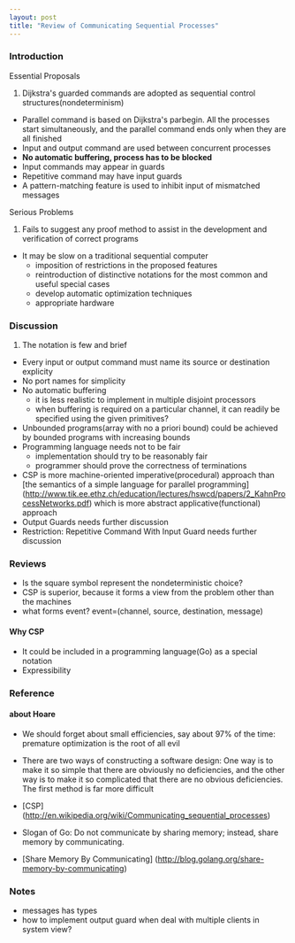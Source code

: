 ```yaml
---
layout: post
title: "Review of Communicating Sequential Processes"
---
```

### Introduction
Essential Proposals

1. Dijkstra's guarded commands are adopted as sequential control structures(nondeterminism)
- Parallel command is based on Dijkstra's parbegin. All the processes start simultaneously, and the parallel command ends only when they are all finished
- Input and output command are used between concurrent processes
- **No automatic buffering, process has to be blocked**
- Input commands may appear in guards
- Repetitive command may have input guards
- A pattern-matching feature is used to inhibit input of mismatched messages

Serious Problems

1. Fails to suggest any proof method to assist in the development and verification of correct programs
- It may be slow on a traditional sequential computer
    * imposition of restrictions in the proposed features
    * reintroduction of distinctive notations for the most common and useful special cases
    * develop automatic optimization techniques
    * appropriate hardware

### Discussion
1. The notation is few and brief
- Every input or output command must name its source or destination explicity
- No port names for simplicity
- No automatic buffering
    * it is less realistic to implement in multiple disjoint processors
    * when buffering is required on a particular channel, it can readily be specified using the given primitives?
- Unbounded programs(array with no a priori bound) could be achieved by bounded programs with increasing bounds
- Programming language needs not to be fair
    * implementation should try to be reasonably fair
    * programmer should prove the correctness of terminations
- CSP is more machine-oriented imperative(procedural) approach than [the semantics of a simple language for parallel programming] (http://www.tik.ee.ethz.ch/education/lectures/hswcd/papers/2_KahnProcessNetworks.pdf) which is more abstract applicative(functional) approach
- Output Guards needs further discussion
- Restriction: Repetitive Command With Input Guard needs further discussion

### Reviews
* Is the square symbol represent the nondeterministic choice?
* CSP is superior, because it forms a view from the problem other than the machines
* what forms event? event=(channel, source, destination, message)
#### Why CSP
* It could be included in a programming language(Go) as a special notation
* Expressibility

### Reference
#### about Hoare
* We should forget about small efficiencies, say about 97% of the time: premature optimization is the root of all evil
* There are two ways of constructing a software design: One way is to make it so simple that there are obviously no deficiencies, and the other way is to make it so complicated that there are no obvious deficiencies. The first method is far more difficult

* [CSP] (http://en.wikipedia.org/wiki/Communicating_sequential_processes)
* Slogan of Go: Do not communicate by sharing memory; instead, share memory by communicating.
* [Share Memory By Communicating] (http://blog.golang.org/share-memory-by-communicating)

### Notes
* messages has types
* how to implement output guard when deal with multiple clients in system view?

